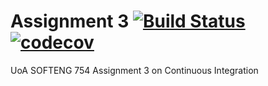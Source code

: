# Assignment 3 [![Build Status](https://travis-ci.com/gayounglee57/assignment3.svg?branch=master)](https://travis-ci.com/gayounglee57/assignment3) [![codecov](https://codecov.io/gh/gayounglee57/assignment3/branch/master/graph/badge.svg)](https://codecov.io/gh/gayounglee57/assignment3)

UoA SOFTENG 754 Assignment 3 on Continuous Integration